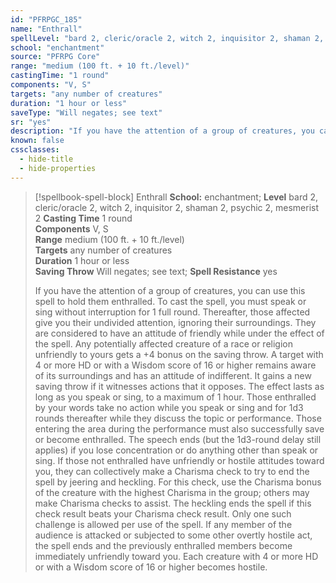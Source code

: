 ```yaml
---
id: "PFRPGC_185"
name: "Enthrall"
spellLevel: "bard 2, cleric/oracle 2, witch 2, inquisitor 2, shaman 2, psychic 2, mesmerist 2"
school: "enchantment"
source: "PFRPG Core"
range: "medium (100 ft. + 10 ft./level)"
castingTime: "1 round"
components: "V, S"
targets: "any number of creatures"
duration: "1 hour or less"
saveType: "Will negates; see text"
sr: "yes"
description: "If you have the attention of a group of creatures, you can use this spell to hold them enthralled. To cast the spell, you must speak or sing without interruption for 1 full round. Thereafter, those affected give you their undivided attention, ignoring their surroundings. They are considered to have an attitude of friendly while under the effect of the spell. Any potentially affected creature of a race or religion unfriendly to yours gets a +4 bonus on the saving throw. A target with 4 or more HD or with a Wisdom score of 16 or higher remains aware of its surroundings and has an attitude of indifferent. It gains a new saving throw if it witnesses actions that it opposes. The effect lasts as long as you speak or sing, to a maximum of 1 hour. Those enthralled by your words take no action while you speak or sing and for 1d3 rounds thereafter while they discuss the topic or performance. Those entering the area during the performance must also successfully save or become enthralled. The speech ends (but the 1d3-round delay still applies) if you lose concentration or do anything other than speak or sing. If those not enthralled have unfriendly or hostile attitudes toward you, they can collectively make a Charisma check to try to end the spell by jeering and heckling. For this check, use the Charisma bonus of the creature with the highest Charisma in the group; others may make Charisma checks to assist. The heckling ends the spell if this check result beats your Charisma check result. Only one such challenge is allowed per use of the spell. If any member of the audience is attacked or subjected to some other overtly hostile act, the spell ends and the previously enthralled members become immediately unfriendly toward you. Each creature with 4 or more HD or with a Wisdom score of 16 or higher becomes hostile."
known: false
cssclasses:
  - hide-title
  - hide-properties
---
```


> [!spellbook-spell-block] Enthrall
> **School:** enchantment; **Level** bard 2, cleric/oracle 2, witch 2, inquisitor 2, shaman 2, psychic 2, mesmerist 2
> **Casting Time** 1 round  
> **Components** V, S  
> **Range** medium (100 ft. + 10 ft./level)  
> **Targets** any number of creatures  
> **Duration** 1 hour or less  
> **Saving Throw** Will negates; see text; **Spell Resistance** yes
> 
> If you have the attention of a group of creatures, you can use this spell to hold them enthralled. To cast the spell, you must speak or sing without interruption for 1 full round. Thereafter, those affected give you their undivided attention, ignoring their surroundings. They are considered to have an attitude of friendly while under the effect of the spell. Any potentially affected creature of a race or religion unfriendly to yours gets a +4 bonus on the saving throw. A target with 4 or more HD or with a Wisdom score of 16 or higher remains aware of its surroundings and has an attitude of indifferent. It gains a new saving throw if it witnesses actions that it opposes. The effect lasts as long as you speak or sing, to a maximum of 1 hour. Those enthralled by your words take no action while you speak or sing and for 1d3 rounds thereafter while they discuss the topic or performance. Those entering the area during the performance must also successfully save or become enthralled. The speech ends (but the 1d3-round delay still applies) if you lose concentration or do anything other than speak or sing. If those not enthralled have unfriendly or hostile attitudes toward you, they can collectively make a Charisma check to try to end the spell by jeering and heckling. For this check, use the Charisma bonus of the creature with the highest Charisma in the group; others may make Charisma checks to assist. The heckling ends the spell if this check result beats your Charisma check result. Only one such challenge is allowed per use of the spell. If any member of the audience is attacked or subjected to some other overtly hostile act, the spell ends and the previously enthralled members become immediately unfriendly toward you. Each creature with 4 or more HD or with a Wisdom score of 16 or higher becomes hostile.